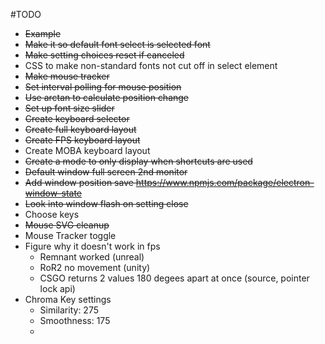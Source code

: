 #TODO
* ~~Example~~
* ~~Make it so default font select is selected font~~
* ~~Make setting choices reset if canceled~~
* CSS to make non-standard fonts not cut off in select element
* ~~Make mouse tracker~~
*  ~~Set interval polling for mouse position~~
* ~~Use arctan to calculate position change~~
* ~~Set up font size slider~~
* ~~Create keyboard selector~~
* ~~Create full keyboard layout~~
* ~~Create FPS keyboard layout~~
* Create MOBA keyboard layout
* ~~Create a mode to only display when shortcuts are used~~
* ~~Default window full screen 2nd monitor~~
* ~~Add window position save https://www.npmjs.com/package/electron-window-state~~
* ~~Look into window flash on setting close~~
* Choose keys
* ~~Mouse SVG cleanup~~
* Mouse Tracker toggle
* Figure why it doesn't work in fps
  * Remnant worked (unreal)
  * RoR2 no movement (unity)
  * CSGO returns 2 values 180 degees apart at once (source, pointer lock api)
* Chroma Key settings
  * Similarity: 275
  * Smoothness: 175
  * 